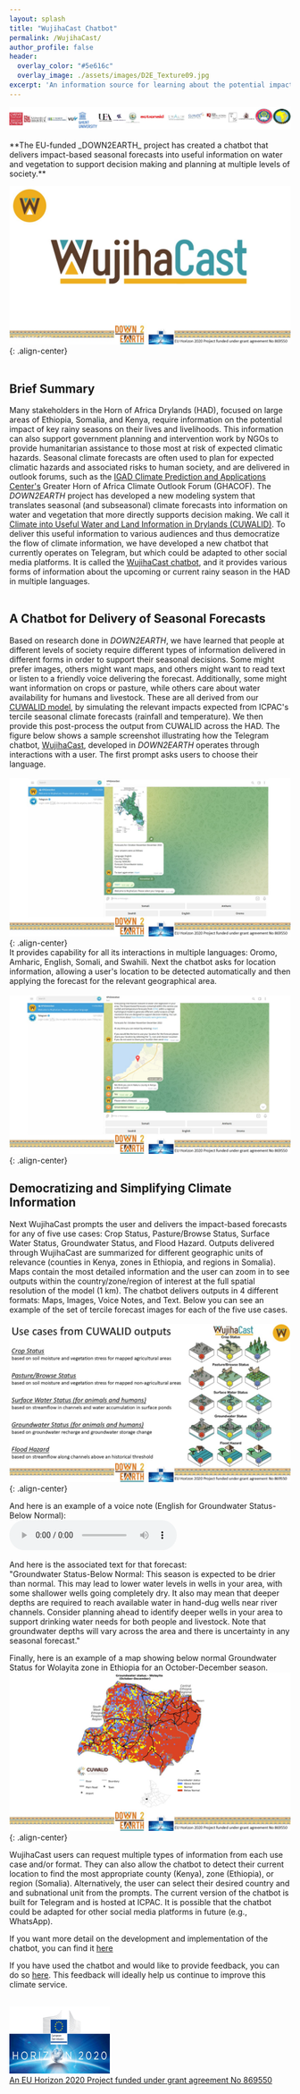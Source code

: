 ```yaml
---
layout: splash
title: "WujihaCast Chatbot"
permalink: /WujihaCast/
author_profile: false
header:
  overlay_color: "#5e616c"
  overlay_image: ./assets/images/D2E_Texture09.jpg
excerpt: 'An information source for learning about the potential impact of seasonal forecasts.<br /><br />' 
---
```

  <img src="/assets/images/Logos3.jpg" alt="CUWALID" class="responsive">
<br /><br />**The EU-funded _DOWN2EARTH_ project has created a chatbot that delivers impact-based seasonal forecasts into useful information on water and vegetation to support decision making and planning at multiple levels of society.**  

![image-center](/assets/images/WujihaCast_title.jpg){: .align-center}<br /><br />
## Brief Summary
Many stakeholders in the Horn of Africa Drylands (HAD), focused on large areas of Ethiopia, Somalia, and Kenya, require information on the potential impact of key rainy seasons on their lives and livelihoods. This information can also support government planning and intervention work by NGOs to provide humanitarian assistance to those most at risk of expected climatic hazards. Seasonal climate forecasts are often used to plan for expected climatic hazards and associated risks to human society, and are delivered in outlook forums, such as the [IGAD Climate Prediction and Applications Center's](https://www.icpac.net/) Greater Horn of Africa Climate Outlook Forum (GHACOF). The _DOWN2EARTH_ project has developed a new modeling system that translates seasonal (and subseasonal) climate forecasts into information on water and vegetation that more directly supports decision making. We call it [Climate into Useful Water and Land Information in Drylands (CUWALID)](https://down2earthproject.org/CUWALID/). To deliver this useful information to various audiences and thus democratize the flow of climate information, we have developed a new chatbot that currently operates on Telegram, but which could be adapted to other social media platforms. It is called the [WujihaCast chatbot](https://t.me/WujihaCast_bot), and it provides various forms of information about the upcoming or current rainy season in the HAD in multiple languages.<br /><br /> 

## A Chatbot for Delivery of Seasonal Forecasts<br>
Based on research done in _DOWN2EARTH_, we have learned that people at different levels of society require different types of information delivered in different forms in order to support their seasonal decisions. Some might prefer images, others might want maps, and others might want to read text or listen to a friendly voice delivering the forecast. Additionally, some might want information on crops or pasture, while others care about water availability for humans and livestock. These are all derived from our [CUWALID model](https://down2earthproject.org/CUWALID/), by simulating the relevant impacts expected from ICPAC's tercile seasonal climate forecasts (rainfall and temperature). We then provide this post-process the output from CUWALID across the HAD. The figure below shows a sample screenshot illustrating how the Telegram chatbot, [WujihaCast](https://t.me/WuhijaCast_bot), developed in _DOWN2EARTH_ operates through interactions with a user. The first prompt asks users to choose their language.<br /><br />
![image-center](/assets/images/WujihaCast_interface.jpg){: .align-center}<br />
It provides capability for all its interactions in multiple languages: Oromo, Amharic, English, Somali, and Swahili. Next the chatbot asks for location information, allowing a user's location to be detected automatically and then applying the forecast for the relevant geographical area.<br /><br />
![image-center](/assets/images/WujihaCast_interface2.jpg){: .align-center}<br /> 

## Democratizing and Simplifying Climate Information<br />
Next WujihaCast prompts the user and delivers the impact-based forecasts for any of five use cases: Crop Status, Pasture/Browse Status, Surface Water Status, Groundwater Status, and Flood Hazard. Outputs delivered through WujihaCast are summarized for different geographic units of relevance (counties in Kenya, zones in Ethiopia, and regions in Somalia). Maps contain the most detailed information and the user can zoom in to see outputs within the country/zone/region of interest at the full spatial resolution of the model (1 km). The chatbot delivers outputs in 4 different formats: Maps, Images, Voice Notes, and Text. Below you can see an example of the set of tercile forecast images for each of the five use cases.<br /><br />
![image-center](/assets/images/glyphs_all.jpg){: .align-center}<br /> 

And here is an example of a voice note (English for Groundwater Status-Below Normal):<br /> 
  <audio controls>
  <source src="/assets/images/GROUNDWATER STATUS_BELOW NORMAL.mp3" type="audio/mp3">
</audio><br /> 

And here is the associated text for that forecast:<br />
"Groundwater Status-Below Normal: This season is expected to be drier than normal. This may lead to lower water levels in wells in your area, with some shallower wells going completely dry. It also may mean that deeper depths are required to reach available water in hand-dug wells near river channels. Consider planning ahead to identify deeper wells in your area to support drinking water needs for both people and livestock. Note that groundwater depths will vary across the area and there is uncertainty in any seasonal forecast."<br />

Finally, here is an example of a map showing below normal Groundwater Status for Wolayita zone in Ethiopia for an October-December season.
![image-center](/assets/images/below_normal_GW_output.jpg){: .align-center}<br />

WujihaCast users can request multiple types of information from each use case and/or format. They can also allow the chatbot to detect their current location to find the most appropriate county (Kenya), zone (Ethiopia), or region (Somalia). Alternatively, the user can select their desired country and and subnational unit from the prompts. The current version of the chatbot is built for Telegram and is hosted at ICPAC. It is possible that the chatbot could be adapted for other social media platforms in future (e.g., WhatsApp).<br />

If you want more detail on the development and implementation of the chatbot, you can find it [here](/assets/files/WujihaCast_README.pdf)

If you have used the chatbot and would like to provide feedback, you can do so [here](https://docs.google.com/forms/d/e/1FAIpQLSePWJtR5W03fG2Mv5SmDgAryx2DuzqJi172a3LYtrqYbdQWeQ/viewform?usp=dialog). This feedback will ideally help us continue to improve this climate service.

<br /><a href="https://ec.europa.eu/programmes/horizon2020/en">
        <img src="/assets/images/H2020-EU-KOM.png" width="180" height="120"><br /><a href="https://cordis.europa.eu/project/id/869550">An EU Horizon 2020 Project funded under grant agreement No 869550</a>